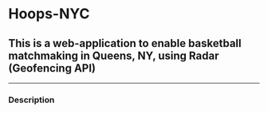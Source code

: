 # Hoops-NYC

## This is a web-application to enable basketball matchmaking in Queens, NY, using Radar (Geofencing API)
---
### Description